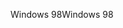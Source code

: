 <span data-ttu-id="db7ac-101">Windows 98</span><span class="sxs-lookup"><span data-stu-id="db7ac-101">Windows 98</span></span>